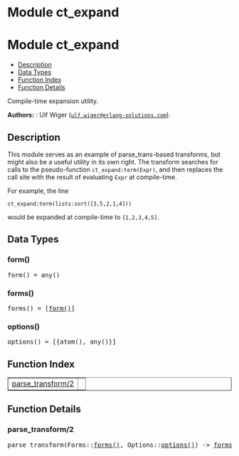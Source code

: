 Module ct_expand
================


<h1>Module ct_expand</h1>

* [Description](#description)
* [Data Types](#types)
* [Function Index](#index)
* [Function Details](#functions)


Compile-time expansion utility.



__Authors:__ : Ulf Wiger ([`ulf.wiger@erlang-solutions.com`](mailto:ulf.wiger@erlang-solutions.com)).

<h2><a name="description">Description</a></h2>





This module serves as an example of parse_trans-based transforms,
but might also be a useful utility in its own right.
The transform searches for calls to the pseudo-function
`ct_expand:term(Expr)`, and then replaces the call site with the
result of evaluating `Expr` at compile-time.



For example, the line



`ct_expand:term(lists:sort([3,5,2,1,4]))`

would be expanded at compile-time to `[1,2,3,4,5]`.



<h2><a name="types">Data Types</a></h2>





<h3 class="typedecl"><a name="type-form">form()</a></h3>




<pre>form() = any()</pre>



<h3 class="typedecl"><a name="type-forms">forms()</a></h3>




<pre>forms() = [<a href="#type-form">form()</a>]</pre>



<h3 class="typedecl"><a name="type-options">options()</a></h3>




<pre>options() = [{atom(), any()}]</pre>


<h2><a name="index">Function Index</a></h2>



<table width="100%" border="1" cellspacing="0" cellpadding="2" summary="function index"><tr><td valign="top"><a href="#parse_transform-2">parse_transform/2</a></td><td></td></tr></table>




<h2><a name="functions">Function Details</a></h2>


<a name="parse_transform-2"></a>

<h3>parse_transform/2</h3>





<pre>parse_transform(Forms::<a href="#type-forms">forms()</a>, Options::<a href="#type-options">options()</a>) -> <a href="#type-forms">forms()</a></pre>
<br></br>


